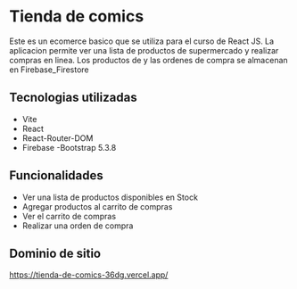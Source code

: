 # Tienda de comics

Este es un ecomerce basico que se utiliza para el curso de React JS. La aplicacion permite ver una lista de productos de supermercado y realizar compras en linea. Los productos de y las ordenes de compra se almacenan en Firebase_Firestore

## Tecnologias utilizadas
- Vite
- React
- React-Router-DOM
- Firebase
-Bootstrap 5.3.8


## Funcionalidades
- Ver una lista de productos disponibles en Stock
- Agregar productos al carrito de compras
- Ver el carrito de compras
- Realizar una orden de compra

## Dominio de sitio

https://tienda-de-comics-36dg.vercel.app/
